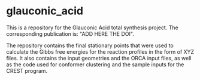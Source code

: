 # glauconic_acid
This is a repository for the Glauconic Acid total synthesis project.
The corresponding publication is: "ADD HERE THE DOI".

The repository contains the final stationary points that were used to calculate the Gibbs free energies for the reaction profiles in the form of XYZ files.
It also contains the input geometries and the ORCA input files, as well as the code used for conformer clustering and the sample inputs for the CREST program.
    
